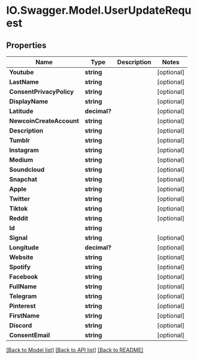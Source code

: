 # IO.Swagger.Model.UserUpdateRequest
## Properties

Name | Type | Description | Notes
------------ | ------------- | ------------- | -------------
**Youtube** | **string** |  | [optional] 
**LastName** | **string** |  | [optional] 
**ConsentPrivacyPolicy** | **string** |  | [optional] 
**DisplayName** | **string** |  | [optional] 
**Latitude** | **decimal?** |  | [optional] 
**NewcoinCreateAccount** | **string** |  | [optional] 
**Description** | **string** |  | [optional] 
**Tumblr** | **string** |  | [optional] 
**Instagram** | **string** |  | [optional] 
**Medium** | **string** |  | [optional] 
**Soundcloud** | **string** |  | [optional] 
**Snapchat** | **string** |  | [optional] 
**Apple** | **string** |  | [optional] 
**Twitter** | **string** |  | [optional] 
**Tiktok** | **string** |  | [optional] 
**Reddit** | **string** |  | [optional] 
**Id** | **string** |  | 
**Signal** | **string** |  | [optional] 
**Longitude** | **decimal?** |  | [optional] 
**Website** | **string** |  | [optional] 
**Spotify** | **string** |  | [optional] 
**Facebook** | **string** |  | [optional] 
**FullName** | **string** |  | [optional] 
**Telegram** | **string** |  | [optional] 
**Pinterest** | **string** |  | [optional] 
**FirstName** | **string** |  | [optional] 
**Discord** | **string** |  | [optional] 
**ConsentEmail** | **string** |  | [optional] 

[[Back to Model list]](../README.md#documentation-for-models) [[Back to API list]](../README.md#documentation-for-api-endpoints) [[Back to README]](../README.md)

